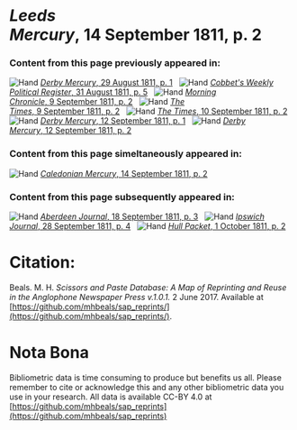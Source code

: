 # *Leeds Mercury*, 14 September 1811, p. 2  
  
### Content from this page previously appeared in:  
![Hand](http://scissorsandpaste.net/wp-content/uploads/2017/06/smallhandpointer.png) [*Derby Mercury*, 29 August 1811, p. 1](https://mhbeals.github.io/sap_html/Derby-Mercury/Derby-Mercury-29-August-1811-p-1)  
![Hand](http://scissorsandpaste.net/wp-content/uploads/2017/06/smallhandpointer.png) [*Cobbet's Weekly Political Register*, 31 August 1811, p. 5](https://mhbeals.github.io/sap_html/Cobbet's-Weekly-Political-Register/Cobbet's-Weekly-Political-Register-31-August-1811-p-5)  
![Hand](http://scissorsandpaste.net/wp-content/uploads/2017/06/smallhandpointer.png) [*Morning Chronicle*, 9 September 1811, p. 2](https://mhbeals.github.io/sap_html/Morning-Chronicle/Morning-Chronicle-9-September-1811-p-2)  
![Hand](http://scissorsandpaste.net/wp-content/uploads/2017/06/smallhandpointer.png) [*The Times*, 9 September 1811, p. 2](https://mhbeals.github.io/sap_html/The-Times/The-Times-9-September-1811-p-2)  
![Hand](http://scissorsandpaste.net/wp-content/uploads/2017/06/smallhandpointer.png) [*The Times*, 10 September 1811, p. 2](https://mhbeals.github.io/sap_html/The-Times/The-Times-10-September-1811-p-2)  
![Hand](http://scissorsandpaste.net/wp-content/uploads/2017/06/smallhandpointer.png) [*Derby Mercury*, 12 September 1811, p. 1](https://mhbeals.github.io/sap_html/Derby-Mercury/Derby-Mercury-12-September-1811-p-1)  
![Hand](http://scissorsandpaste.net/wp-content/uploads/2017/06/smallhandpointer.png) [*Derby Mercury*, 12 September 1811, p. 2](https://mhbeals.github.io/sap_html/Derby-Mercury/Derby-Mercury-12-September-1811-p-2)  
  
### Content from this page simeltaneously appeared in:  
![Hand](http://scissorsandpaste.net/wp-content/uploads/2017/06/smallhandpointer.png) [*Caledonian Mercury*, 14 September 1811, p. 2](https://mhbeals.github.io/sap_html/Caledonian-Mercury/Caledonian-Mercury-14-September-1811-p-2)  
  
### Content from this page subsequently appeared in:  
![Hand](http://scissorsandpaste.net/wp-content/uploads/2017/06/smallhandpointer.png) [*Aberdeen Journal*, 18 September 1811, p. 3](https://mhbeals.github.io/sap_html/Aberdeen-Journal/Aberdeen-Journal-18-September-1811-p-3)  
![Hand](http://scissorsandpaste.net/wp-content/uploads/2017/06/smallhandpointer.png) [*Ipswich Journal*, 28 September 1811, p. 4](https://mhbeals.github.io/sap_html/Ipswich-Journal/Ipswich-Journal-28-September-1811-p-4)  
![Hand](http://scissorsandpaste.net/wp-content/uploads/2017/06/smallhandpointer.png) [*Hull Packet*, 1 October 1811, p. 2](https://mhbeals.github.io/sap_html/Hull-Packet/Hull-Packet-1-October-1811-p-2)  


# Citation: 

Beals. M. H. *Scissors and Paste Database: A Map of Reprinting and Reuse in the Anglophone Newspaper Press v.1.0.1.* 2 June 2017. Available at [https://github.com/mhbeals/sap_reprints/](https://github.com/mhbeals/sap_reprints/). 

# Nota Bona

Bibliometric data is time consuming to produce but benefits us all. Please remember to cite or acknowledge this and any other bibliometric data you use in your research. All data is available CC-BY 4.0 at [https://github.com/mhbeals/sap_reprints](https://github.com/mhbeals/sap_reprints)